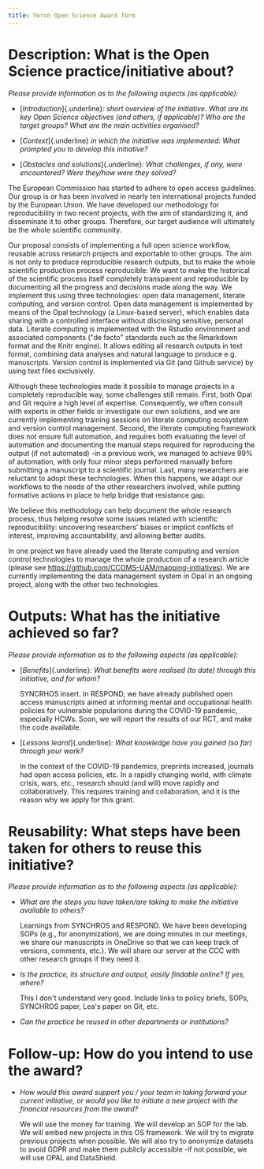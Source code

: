 ```yaml
---
title: Yerun Open Science Award form
---
```


# Description: What is the Open Science practice/initiative about?

*Please provide information as to the following aspects (as applicable):*

-   [*Introduction*]{.underline}*: short overview of the initiative. What are
    its key Open Science objectives (and others, if applicable)? Who are the
    target groups? What are the main activities organised?*

-   [*Context*]{.underline} *in which the initiative was implemented: What
    prompted you to develop this initiative?*

-   [*Obstacles and solutions*]{.underline}*: What challenges, if any, were
    encountered? Were they/how were they solved?*

The European Commission has started to adhere to open access guidelines. Our
group is or has been involved in nearly ten international projects funded by the
European Union. We have developed our methodology for reproducibility in two
recent projects, with the aim of standardizing it, and disseminate it to other
groups. Therefore, our target audience will ultimately be the whole scientific
community.

Our proposal consists of implementing a full open science workflow, reusable
across research projects and exportable to other groups. The aim is not only to
produce reproducible research outputs, but to make the whole scientific
production process reproducible: We want to make the historical of the
scientific process itself completely transparent and reproducible by documenting
all the progress and decisions made along the way. We implement this using three
technologies: open data management, literate computing, and version control.
Open data management is implemented by means of the Opal technology (a
Linux-based server), which enables data sharing with a controlled interface
without disclosing sensitive, personal data. Literate computing is implemented
with the Rstudio environment and associated components ("de facto" standards
such as the Rmarkdown format and the Knitr engine). It allows editing all
research outputs in text format, combining data analyses and natural language to
produce e.g. manuscripts. Version control is implemented via Git (and Github
service) by using text files exclusively.

Although these technologies made it possible to manage projects in a completely
reproducible way, some challenges still remain. First, both Opal and Git require
a high level of expertise. Consequently, we often consult with experts in other
fields or investigate our own solutions, and we are currently implementing
training sessions on literate computing ecosystem and version control
management. Second, the literate computing framework does not ensure full
automation, and requires both evaluating the level of automation and documenting
the manual steps required for reproducing the output (if not automated) -in a
previous work, we managed to achieve 99% of automation, with only four minor
steps performed manually before submitting a manuscript to a scientific journal.
Last, many researchers are reluctant to adopt these technologies. When this
happens, we adapt our workflows to the needs of the other researchers involved,
while putting formative actions in place to help bridge that resistance gap.

<!--# 374 words -->

<!--# Next lines: To "Outputs"? -->

We believe this methodology can help document the whole research process, thus
helping resolve some issues related with scientific reproducibility: uncovering
researchers' biases or implicit conflicts of interest, improving accountability,
and allowing better audits.

<!--# Next lines: To "Ouputs"/"Reusability"? -->

In one project we have already used the literate computing and version control
technologies to manage the whole production of a research article (please see
<https://github.com/CCOMS-UAM/mapping-initiatives>). We are currently
implementing the data management system in Opal in an ongoing project, along
with the other two technologies.

# Outputs: What has the initiative achieved so far?

*Please provide information as to the following aspects (as applicable):*

-   [*Benefits*]{.underline}*: What benefits were realised (to date) through
    this initiative, and for whom?*

    SYNCRHOS insert. In RESPOND, we have already published open access
    manuscripts aimed at informing mental and occupational health policies for
    vulnerable popularions during the COVID-19 pandemic, especially HCWs. Soon,
    we will report the results of our RCT, and make the code available.

-   [*Lessons learnt*]{.underline}*: What knowledge have you gained (so far)
    through your work?*

    In the context of the COVID-19 pandemics, preprints increased, journals had
    open access policies, etc. In a rapidly changing world, with climate crisis,
    wars, etc., research should (and will) move rapidly and collaboratively.
    This requires training and collaboration, and it is the reason why we apply
    for this grant.

<!--# blank field, max 400 words -->

# Reusability: What steps have been taken for others to reuse this initiative?

*Please provide information as to the following aspects (as applicable):*

-   *What are the steps you have taken/are taking to make the initiative
    available to others?*

    Learnings from SYNCHROS and RESPOND. We have been developing SOPs (e.g., for
    anonymization), we are doing minutes in our meetings, we share our
    manuscripts in OneDrive so that we can keep track of versions, comments,
    etc.). We will share our server at the CCC with other research groups if
    they need it.

-   *Is the practice, its structure and output, easily findable online? If yes,
    where?*

    This I don't understand very good. Include links to policy briefs, SOPs,
    SYNCHROS paper, Lea's paper on Git, etc.

-   *Can the practice be reused in other departments or institutions?*

<!--# blank field, max 400 words -->

# Follow-up: How do you intend to use the award?

-   *How would this award support you / your team in taking forward your current
    initiative, or would you like to initiate a new project with the financial
    resources from the award?*

    We will use the money for training. We will develop an SOP for the lab. We
    will embed new projects in this OS framework. We will try to migrate
    previous projects when possible. We will also try to anonymize datasets to
    avoid GDPR and make them publicly accessible -if not possible, we will use
    OPAL and DataShield.

<!--# blank field, max 400 words -->
